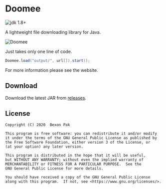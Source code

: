 Doomee
======
![jdk 1.8+](https://img.shields.io/badge/jdk-1.8%2B-brightgreen)

A lightweight file downloading library for Java.

![Doomee](https://dangerous-team.com/blog/assets/file/icon/Doomee.png)

Just takes only one line of code.

``` java
Doomee.load("output/", url[]).start();
```

For more information please see the website.

Download
--------
Download the latest JAR from [releases](https://github.com/bexonpak/Doomee/releases).

License
-------
    Copyright (C) 2020  Bexon Pak

    This program is free software: you can redistribute it and/or modify
    it under the terms of the GNU General Public License as published by
    the Free Software Foundation, either version 3 of the License, or
    (at your option) any later version.

    This program is distributed in the hope that it will be useful,
    but WITHOUT ANY WARRANTY; without even the implied warranty of
    MERCHANTABILITY or FITNESS FOR A PARTICULAR PURPOSE.  See the
    GNU General Public License for more details.

    You should have received a copy of the GNU General Public License
    along with this program.  If not, see <https://www.gnu.org/licenses/>.
    
